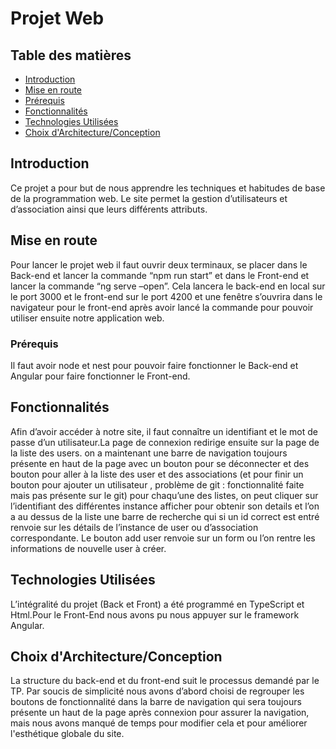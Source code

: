 #  Projet Web


## Table des matières

- [Introduction](#introduction)
- [Mise en route](#mise-en-route)
- [Prérequis](#prérequis)
- [Fonctionnalités](#fonctionnalités)
- [Technologies Utilisées](#technologies-utilisées)
- [Choix d'Architecture/Conception](#choix-darchitectureconception)

## Introduction

Ce projet a pour but de nous apprendre les techniques et habitudes de base de la programmation web. Le site permet la gestion d’utilisateurs et d’association ainsi que leurs différents attributs.

## Mise en route

Pour lancer le projet web il faut ouvrir deux terminaux, se placer dans le Back-end et lancer la commande “npm run start” et dans le Front-end et lancer la commande “ng serve –open”. Cela lancera le back-end en local sur le port 3000 et le front-end sur le port 4200 et une fenêtre s’ouvrira dans le navigateur pour le front-end après avoir lancé la commande pour pouvoir utiliser ensuite notre application web.

### Prérequis

Il faut avoir node et nest pour pouvoir faire fonctionner le Back-end et Angular pour faire fonctionner le Front-end.

## Fonctionnalités

Afin d’avoir accéder à notre site, il faut connaître un identifiant et le mot de passe d’un utilisateur.La page de connexion redirige ensuite sur la page de la liste des users. on a maintenant une barre de navigation toujours présente en haut de la page avec un bouton pour se déconnecter et des bouton pour aller à la liste des user et des associations (et pour finir un bouton pour ajouter un utilisateur , problème de git : fonctionnalité faite mais pas présente sur le git) pour chaqu’une des listes, on peut cliquer sur l’identifiant des différentes instance afficher pour obtenir son details et l’on a au dessus de la liste une barre de recherche qui si un id correct est entré renvoie sur les détails de l’instance de user ou d’association correspondante. Le bouton add user renvoie sur un form ou l’on rentre les informations de nouvelle user à créer.

## Technologies Utilisées

L’intégralité du projet (Back et Front) a été programmé en TypeScript et Html.Pour le Front-End nous avons pu nous appuyer sur le framework Angular.

## Choix d'Architecture/Conception

La structure du back-end et du front-end suit le processus demandé par le TP.
Par soucis de simplicité nous avons d’abord choisi de regrouper les boutons de fonctionnalité dans la barre de navigation qui sera toujours présente un haut de la page après connexion pour assurer la navigation, mais nous avons manqué de temps pour modifier cela et pour améliorer l'esthétique globale du site.   






